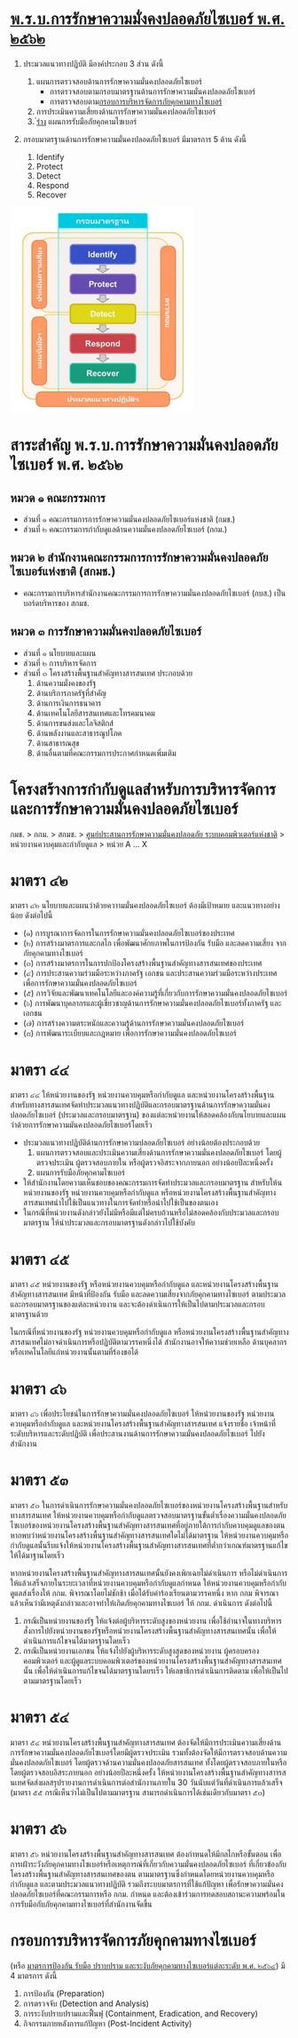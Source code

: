 # [พ.ร.บ.การรักษาความมั่งคงปลอดภัยไซเบอร์ พ.ศ. ๒๕๖๒](https://drive.ncsa.or.th/s/XtCz2kFkcwkaz9Y)

1. ประมวลแนวทางปฏิบัติ มีองค์ประกอบ 3 ส่วน ดังนี้
   1. แผนการตรวจสอบด้านการรักษาความมั่นคงปลอดภัยไซเบอร์
      - การตรวจสอบตามกรอบมาตรฐานด้านการรักษาความมั่นคงปลอดภัยไซเบอร์
      - การตรวจสอบตาม[กรอบการบริหารจัดการภัยคุกคามทางไซเบอร์](#กรอบการบริหารจัดการภัยคุกคามทางไซเบอร์ )
   2. การประเมินความเสี่ยยงด้านการรักษาความมั่นคงปลอดภัยไซเบอร์
   3.  [่ร่าง](https://drive.ncsa.or.th/s/SiHJ2PXAbLParJH) แผนการรับมือภัยคุกคามไซเบอร์
   
2. กรอบมาตรฐานด้านการรักษาความมั่นคงปลอดภัยไซเบอร์ มีมาตรการ 5 ด้าน ดังนี้
   1. Identify
   2. Protect
   3. Detect
   4. Respond
   5. Recover

![](/IncidentResponse/img/NIST.PNG)


# สาระสำคัญ พ.ร.บ.การรักษาความมั่นคงปลอดภัยไซเบอร์ พ.ศ. ๒๕๖๒
## หมวด ๑ คณะกรรมการ
- ส่วนที่ ๑ คณะกรรมการการรักษาความมั่นคงปลอดภัยไซเบอร์แห่งชาติ (กมช.)
- ส่วนที่ ๒ คณะกรรมการกำกับดูแลด้านความมั่นคงปลอดภัยไซเบอร์ (กกม.)

## หมวด ๒ สำนักงานคณะกรรมการการรักษาความมั่นคงปลอดภัยไซเบอร์แห่งชาติ (สกมช.)
- คณะกรรมการบริหารสำนักงานคณะกรรมการการรักษาความมั่นคงปลอดภัยไซเบอร์ (กบส.) เป็นบอร์ดบริหารของ สกมช.

## หมวด ๓ การรักษาความมั่นคงปลอดภัยไซเบอร์
- ส่วนที่ ๑ นโยบายและแผน
- ส่วนที่ ๒ การบริหารจัดการ
- ส่วนที่ ๓ โครงสร้างพื้นฐานสำคัญทางสารสนเทศ ประกอบด้วย
  1. ด้านความมั่งคงของรัฐ
  2. ด้านบริการภาครัฐที่สำคัญ
  3. ด้านการเงินการธนาคาร
  4. ด้านเทคโนโลยีสารสนเทศและโทรคมนาคม
  5. ด้านการขนส่งและโลจิสติกส์
  6. ด้านพลังงานและสาธารณูปโภค
  7. ด้านสาธารณสุข
  8. ด้านอื่นตามที่คณะกรรมการประกาศกำหนดเพิ่มเติม

# โครงสร้างการกำกับดูแลสำหรับการบริหารจัดการและการรักษาความมั่นคงปลอดภัยไซเบอร์

กมช. > กกม. > สกมช. > [ศูนย์ประสานการรักษาความมั่นคงปลอดภัย ระบบคอมพิวเตอร์แห่งชาติ](https://drive.ncsa.or.th/s/wkfPWwSrZx6i9zQ) > หน่วยงานควบคุมและกำกับดูแล > หน่วย A ... X

# มาตรา ๔๒ 
มาตรา ๔๒ นโยบายและแผนว่าด้วยควาามมั่นคงปลอดภัยไซเบอร์ ต้องมีเป้าหมาย และแนวทางอย่างน้อย ดังต่อไปนี้
- (๑) การบูรณาการจัดการในการรักษาความมั่นคงปลอดภัยไซเบอร์ของประเทศ
- (๒) การสร้างมาตรการและกลไก เพื่อพัฒนาศักยภาพในการป้องกัน รับมือ และลดความเสี่ยง จากภัยคุกคามทางไซเบอร์ 
- (๓) การสร้างมาตรการในการปกป้องโครงสร้างพื้นฐานสำคัญทางสารสนเทศของประเทศ
- (๔) การประสานความร่วมมือระหว่างภาครัฐ เอกชน และประสานความร่วมมือระหว่างประเทศ เพื่อการรักษาความมั่นคงปลอดภัยไซเบอร์
- (๕) การวิจัยและพัฒนาเทคโนโลยีและองค์ความรู้ที่เกี่ยวกับการรักษาความมั่นคงปลอดภัยไซเบอร์
- (๖) การพัฒนาบุคลากรและผู้เชี่ยวชาญด้านการรักษาความมั่นคงปลอดภัยไซเบอร์ทั้งภาครัฐ และเอกชน
- (๗) การสร้างความตระหนักและความรู้ด้านการรักษาความมั่นคงปลอดภัยไซเบอร์
- (๘) การพัฒนาระเบียบและกฎหมาย เพื่อการรักษาความมั่นคงปลอดภัยไซเบอร์

# มาตรา ๔๔ 
มาตรา ๔๔ ให้หน่วยงานของรัฐ หน่วยงานควบคุมหรือกำกับดูแล และหน่วยงานโครงสร้างพื้นฐานสำหรับทางสารสนเทศจัดทำประมวลแนวทางปฏิบัติและกรอบมาตรฐานด้านการรักษาความมั่นคงปลอดภัยไซเบอร์ (ประมวลและกรอบมาตรฐาน) ของแต่ละหน่วยงานให้สอดคล้องกับนโยบายและแผนว่าด้วยการรักษาความมันคงปลอดภัยไซเบอร์โดยเร็ว
- ประมวลแนวทางปฏิบัติด้านการรักษาความปลอดภัยไซเบอร์ อย่างน้อยต้องประกอบด้วย
  1. แผนการตรวจสอบและประเมินความเสี่ยงด้านการรักษาความมั่นคงปลอดภัยไซเบอร์ โดยผู้ตรวจประเมิน ผู้ตรวจสอบภายใน หรือผู้ตรวจอิสระจากภายนอก อย่างน้อยปีละหนึ่งครั้ง
  2. แผนการรับมือภัยคุกคามไซเบอร์
- ให้สำนักงานโดยความเห็นชอบของคณะกรรมการจัดทำประมวลและกรอบมาตรฐาน สำหรับให้นหน่วยงานของรัฐ หน่วยงานควบคุมหรือกำกับดูแล หรือหน่วยงานโครงสร้างพื้นฐานสำคัญทางสารสนเทศนำไปใช้เป็นแนวทางในการจัดทำหรือนำไปใช้เป็นของตนเอง
- ในกรณีที่หน่วยงานดังกล่าวยังไม่มีหรือมีแต่ไม่ครบถ้วนหรือไม่สอดคล้องกับประมวลและกรอบมาตรฐาน ให้นำประมวลและกรอบมาตรฐานดังกล่าวไปใช้บังคับ

# มาตรา ๔๕ 
มาตรา ๔๕ หน่วยงานของรัฐ หรือหน่วยงานควบคุมหรือกำกับดูแล และหน่วยงานโครงสร้างพื้นฐานสำคัญทางสารสนเทศ มีหน้าที่ป้องกัน รับมือ และลดความเสี่ยงจากภัยคุกคามทางไซเบอร์ ตามประมวลและกรอบมาตรฐานของแต่ละหน่วยงาน และจะต้องดำเนินการให้เป็นไปตามประมวลและกรอบมาตรฐานด้วย

ในกรณีที่หน่วยงานของรัฐ หน่วยงานควบคุมหรือกำกับดูแล หรือหน่วยงานโครงสร้างพื้นฐานสำคัญทางสารสนเทศไม่อาจดำเนินการหรือปฏิบัติตามวรรคหนึ่งได้ สำนักงานอาจให้ความช่วยเหลือ ด้านบุคลากรหรือเทคโนโลยีแก่หน่วยงานนั้นตามที่ร้องขอได้ 

# มาตรา ๔๖ 
มาตรา ๔๖ เพื่อประโยชน์ในการรักษาความมั่นคงปลอดภัยไซเบอร์ ให้หน่วยงานของรัฐ หน่วยงานควบคุมหรือกำกับดูแล และหน่วยงานโครงสร้างพื้นฐานสำคัญทางสารสนเทศ แจ้งรายชื่อ เจ้าหน้าที่ระดับบริหารและระดับปฏิบัติ เพื่อประสานงานด้านการรักษาความมั่นคงปลอดภัยไซเบอร์ ไปยังสำนักงาน

# มาตรา ๕๓
มาตรา ๕๓ ในการดำเนินการรักษาความมั่นคงปลอดภัยไซเบอร์ของหน่วยงานโครงสร้างพื้นฐานสำหรับทางสารสนเทศ ให้หน่วยงานควบคุมหรือกำกับดูแลตรวจสอบมาตรฐานขั้นต่ำเรื่องความมั่นคงปลอดภัยไซเบอร์ของหน่วยงานโครงสร้างพื้นฐานสำคัญทางสารสนเทศที่อยู่ภายใต้การกำกับควบคุมดูแลของตน หากพบว่าหน่วยงานโครงสร้างพื้นฐานสำคัญทางสารสนเทศใดไม่ได้มาตรฐาน ให้หน่วยงานควบคุมหรือกำกับดูแลนั้นรีบแจ้งให้หน่วยงานโครงสร้างพื้นฐานสำคัญทางสารสนเทศที่ต่ำกว่าเกณฑ์มาตรฐานแก้ไข ให้ได้มาฐานโดยเร็ว

หากหน่วยงานโครงสร้างพื้นฐานสำคัญทางสารสนเทศนั้นยังคงเพิกเฉยไม่ดำเนินการ หรือไม่ดำเนินการให้แล้วเสร็จภายในระยะเวลาที่หน่วยงานควบคุมหรือกำกับดูแลกำหนด ให้หน่วยงานควบคุมหรือกำกับดูแลส่งเรื่องให้ กกม. พิจารณาโดยไม่ชักช้า เมื่อได้รับคำร้องเรียนตามวรรคหนึ่ง หาก กกม พิจารณาแล้วเห็นว่ามีเหตุดังกล่าวและอาจทำให้เกิดภัยคุกคามทางไซเบอร์ ให้ กกม. ดำเนินการ ดังต่อไปนี้ 
1. กรณีเป็นหน่วยงานของรัฐ ให้แจ้งต่อผู้บริหารระดับสูงของหน่วยงาน เพื่อใช้อำนาจในทางบริหาร สั่งการไปยังหน่วยงานของรัฐหรือหน่วยงานโครงสร้างพื้นฐานสำคัญทางสารสนเทศนั้น เพื่อให้ดำเนินการแก้ไขจนได้มาตรฐานโดยเร็ว
2. กรณีเป็นหน่วยงานเอกชน ให้แจ้งไปยังผู้บริหารระดับสูงสุดของหน่วยงาน ผู้ครอบครอง คอมพิวเตอร์ และผู้ดูแลระบบคอมพิวเตอร์ของหน่วยงานโครงสร้างพื้นฐานสำคัญทางสารสนเทศนั้น เพื่อให้ดำเนินการแก้ไขจนได้มาตรฐานโดยรเร็ว ให้เลขาธิการดำเนินการติดตาม เพื่อให้เป็นไปตามมาตรฐานโดยเร็ว

# มาตรา ๕๔
มาตรา ๕๔ หน่วยงานโครงสร้างพื้นฐานสำคัญทางสารสนเทศ ต้องจัดให้มีการประเมินความเสี่ยงด้านการรักษาความมั่นคงปลอดภัยไซเบอร์โดยมีผู้ตรวจประเมิน รวมทั้งต้องจัดให้มีการตรวจสอบด้านความมั่นคงปลอดภัยไซเบอร์ โดยผู้ตรวจด้านความมั่นคงปลอดภัยสารสนเทศ ทั้งโดยผู้ตรวจสอบภายในหรือโดยผู้ตรวจสอบอิสระภายนอก อย่างน้อยปีละหนึ่งครั้ง ให้หน่วยงานโครงสร้างพื้นฐานสำคัญทางสาารสนเทศจัดส่งผลสรุปรายงานการดำเนินการต่อสำนักงานภายใน 30 วันนับแต่วันที่ดำเนินการแล้วเสร็จ (มาตรา ๕๕ กรณีเห็นว่าไม่เป็นไปตามมาตรฐาน สามารถดำเนินการได้เช่นเดียวกับมาตรา ๕๓)

# มาตรา ๕๖ 
มาตรา ๕๖ หน่วยงานโครงสร้างพื้นฐานสำคัญทางสารสนเทศ ต้องกำหนดให้มีกลไกหรือขั้นตอน เพื่อการเฝ้าระวังภัยคุกคามทางไซเบอร์หรือเหตุการณ์ที่เกี่ยวกับความมั่นคงปลอดภัยไซเบอร์ ที่เกี่ยวข้องกับโครงสร้างพื้นฐานสำคัญทางสารสนเทศของตน ตามมาตรฐานซึ่งกำหนดโดยหน่วยงานควบคุมหรือกำกับดูแล และตามประมวลแนวทางปฏิบัติ รวมถึงระบบมาตรการที่ใช้แก้ปัญหา เพื่อรักษาความมั่นคงปลอดภัยไซเบอร์ที่คณะกรรมการหรือ กกม. กำหนด และต้องเข้าร่วมการทดสอบสถานะความพร้อมในการรับมือกับภัยคุกคามทางไซเบอร์ที่สำนักงานจัดขึ้น

# กรอบการบริหารจัดการภัยคุกคามทางไซเบอร์ 
(หรือ [มาตรการป้องกัน รับมือ ปราบปราม และระงับภัยคุกคามทางไซเบอร์แต่ละระดับ พ.ศ. ๒๕๖๔](http://www.ratchakitcha.soc.go.th/DATA/PDF/2564/E/303/T_0003.PDF)) มี 4 มาตรการ ดังนี้
1. การป้องกัน (Preparation)
2. การตรวจจับ (Detection and Analysis)
3. การระงับปราบปรามและฟื้นฟุ (Containment, Eradication, and Recovery)
4. กิจกรรมภายหลังการแก้ปัญหา (Post-Incident Activity)

